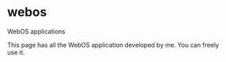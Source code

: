 webos
=====

WebOS applications

This page has all the WebOS application developed by me. You can freely use it.
